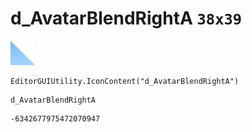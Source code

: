 # d_AvatarBlendRightA `38x39`
<img src="/img/d_AvatarBlendRightA.png" width=38 height=39>

``` CSharp
EditorGUIUtility.IconContent("d_AvatarBlendRightA")
```
```
d_AvatarBlendRightA
```
```
-6342677975472070947
```
